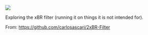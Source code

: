 ![](https://db-feed.s3.amazonaws.com/legacy/Screenshot_from_2020_04_03_00_22_38-1585887860016.png)

Exploring the xBR filter (running it on things it is not intended for).

From: https://github.com/carlosascari/2xBR-Filter